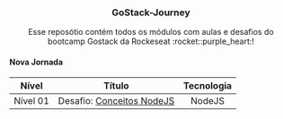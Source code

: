 <h3 align="center">GoStack-Journey</h3>
  
  <p align="center">Esse reposótio contém todos os módulos com aulas e desafios do bootcamp Gostack da Rockeseat :rocket::purple_heart:!</p>


<h4>Nova Jornada</h4>


|Nível|Título|Tecnologia|
|------|----------|:--------:|
|Nível 01|Desafio: [Conceitos NodeJS](https://github.com/walefe/gostack-conceitos-nodejs)| NodeJS|
